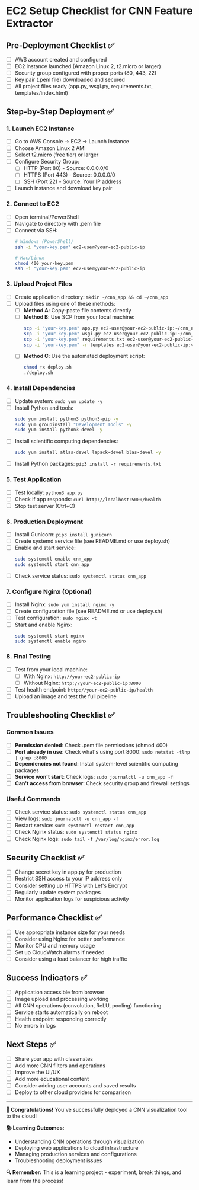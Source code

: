 # EC2 Setup Checklist for CNN Feature Extractor

## Pre-Deployment Checklist ✅

- [ ] AWS account created and configured
- [ ] EC2 instance launched (Amazon Linux 2, t2.micro or larger)
- [ ] Security group configured with proper ports (80, 443, 22)
- [ ] Key pair (.pem file) downloaded and secured
- [ ] All project files ready (app.py, wsgi.py, requirements.txt, templates/index.html)

## Step-by-Step Deployment ✅

### 1. Launch EC2 Instance
- [ ] Go to AWS Console → EC2 → Launch Instance
- [ ] Choose Amazon Linux 2 AMI
- [ ] Select t2.micro (free tier) or larger
- [ ] Configure Security Group:
  - [ ] HTTP (Port 80) - Source: 0.0.0.0/0
  - [ ] HTTPS (Port 443) - Source: 0.0.0.0/0  
  - [ ] SSH (Port 22) - Source: Your IP address
- [ ] Launch instance and download key pair

### 2. Connect to EC2
- [ ] Open terminal/PowerShell
- [ ] Navigate to directory with .pem file
- [ ] Connect via SSH:
  ```bash
  # Windows (PowerShell)
  ssh -i "your-key.pem" ec2-user@your-ec2-public-ip
  
  # Mac/Linux
  chmod 400 your-key.pem
  ssh -i "your-key.pem" ec2-user@your-ec2-public-ip
  ```

### 3. Upload Project Files
- [ ] Create application directory: `mkdir ~/cnn_app && cd ~/cnn_app`
- [ ] Upload files using one of these methods:
  - [ ] **Method A**: Copy-paste file contents directly
  - [ ] **Method B**: Use SCP from your local machine:
    ```bash
    scp -i "your-key.pem" app.py ec2-user@your-ec2-public-ip:~/cnn_app/
    scp -i "your-key.pem" wsgi.py ec2-user@your-ec2-public-ip:~/cnn_app/
    scp -i "your-key.pem" requirements.txt ec2-user@your-ec2-public-ip:~/cnn_app/
    scp -i "your-key.pem" -r templates ec2-user@your-ec2-public-ip:~/cnn_app/
    ```
  - [ ] **Method C**: Use the automated deployment script:
    ```bash
    chmod +x deploy.sh
    ./deploy.sh
    ```

### 4. Install Dependencies
- [ ] Update system: `sudo yum update -y`
- [ ] Install Python and tools:
  ```bash
  sudo yum install python3 python3-pip -y
  sudo yum groupinstall "Development Tools" -y
  sudo yum install python3-devel -y
  ```
- [ ] Install scientific computing dependencies:
  ```bash
  sudo yum install atlas-devel lapack-devel blas-devel -y
  ```
- [ ] Install Python packages: `pip3 install -r requirements.txt`

### 5. Test Application
- [ ] Test locally: `python3 app.py`
- [ ] Check if app responds: `curl http://localhost:5000/health`
- [ ] Stop test server (Ctrl+C)

### 6. Production Deployment
- [ ] Install Gunicorn: `pip3 install gunicorn`
- [ ] Create systemd service file (see README.md or use deploy.sh)
- [ ] Enable and start service:
  ```bash
  sudo systemctl enable cnn_app
  sudo systemctl start cnn_app
  ```
- [ ] Check service status: `sudo systemctl status cnn_app`

### 7. Configure Nginx (Optional)
- [ ] Install Nginx: `sudo yum install nginx -y`
- [ ] Create configuration file (see README.md or use deploy.sh)
- [ ] Test configuration: `sudo nginx -t`
- [ ] Start and enable Nginx:
  ```bash
  sudo systemctl start nginx
  sudo systemctl enable nginx
  ```

### 8. Final Testing
- [ ] Test from your local machine:
  - [ ] With Nginx: `http://your-ec2-public-ip`
  - [ ] Without Nginx: `http://your-ec2-public-ip:8000`
- [ ] Test health endpoint: `http://your-ec2-public-ip/health`
- [ ] Upload an image and test the full pipeline

## Troubleshooting Checklist ✅

### Common Issues
- [ ] **Permission denied**: Check .pem file permissions (chmod 400)
- [ ] **Port already in use**: Check what's using port 8000: `sudo netstat -tlnp | grep :8000`
- [ ] **Dependencies not found**: Install system-level scientific computing packages
- [ ] **Service won't start**: Check logs: `sudo journalctl -u cnn_app -f`
- [ ] **Can't access from browser**: Check security group and firewall settings

### Useful Commands
- [ ] Check service status: `sudo systemctl status cnn_app`
- [ ] View logs: `sudo journalctl -u cnn_app -f`
- [ ] Restart service: `sudo systemctl restart cnn_app`
- [ ] Check Nginx status: `sudo systemctl status nginx`
- [ ] Check Nginx logs: `sudo tail -f /var/log/nginx/error.log`

## Security Checklist ✅

- [ ] Change secret key in app.py for production
- [ ] Restrict SSH access to your IP address only
- [ ] Consider setting up HTTPS with Let's Encrypt
- [ ] Regularly update system packages
- [ ] Monitor application logs for suspicious activity

## Performance Checklist ✅

- [ ] Use appropriate instance size for your needs
- [ ] Consider using Nginx for better performance
- [ ] Monitor CPU and memory usage
- [ ] Set up CloudWatch alarms if needed
- [ ] Consider using a load balancer for high traffic

## Success Indicators ✅

- [ ] Application accessible from browser
- [ ] Image upload and processing working
- [ ] All CNN operations (convolution, ReLU, pooling) functioning
- [ ] Service starts automatically on reboot
- [ ] Health endpoint responding correctly
- [ ] No errors in logs

## Next Steps ✅

- [ ] Share your app with classmates
- [ ] Add more CNN filters and operations
- [ ] Improve the UI/UX
- [ ] Add more educational content
- [ ] Consider adding user accounts and saved results
- [ ] Deploy to other cloud providers for comparison

---

**🎉 Congratulations!** You've successfully deployed a CNN visualization tool to the cloud!

**📚 Learning Outcomes:**
- Understanding CNN operations through visualization
- Deploying web applications to cloud infrastructure
- Managing production services and configurations
- Troubleshooting deployment issues

**🔍 Remember:** This is a learning project - experiment, break things, and learn from the process!
